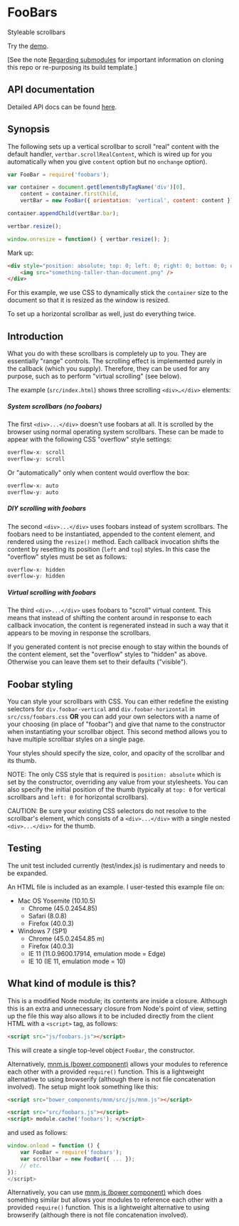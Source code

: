 # FooBars
Styleable scrollbars

Try the [demo](https://openfin.github.io/foobars/demo.html).

\[See the note [Regarding submodules](https://github.com/openfin/rectangular#regarding-submodules) for important information on cloning this repo or re-purposing its build template.\]

## API documentation

Detailed API docs can be found [here](http://openfin.github.io/foobars/FooBar.html).

## Synopsis

The following sets up a vertical scrollbar to scroll "real" content with the default handler, `vertbar.scrollRealContent`, which is wired up for you automatically when you give `content` option but no `onchange` option).
```javascript
var FooBar = require('foobars');

var container = document.getElementsByTagName('div')[0],
    content = container.firstChild,
    vertBar = new FooBar({ orientation: 'vertical', content: content });

container.appendChild(vertBar.bar);

vertbar.resize();

window.onresize = function() { vertbar.resize(); };

```
Mark up:
```html
<div style="position: absolute; top: 0; left: 0; right: 0; bottom: 0; overflow: hidden;">
    <img src="something-taller-than-document.png" />
</div>
```
For this example, we use CSS to dynamically stick the `container` size to the document so that it is resized as the window is resized.

To set up a horizontal scrollbar as well, just do everything twice.

## Introduction

What you do with these scrollbars is completely up to you. They are essentially "range" controls. The scrolling effect is implemented purely in the callback (which you supply). Therefore, they can be used for any purpose, such as to perform "virtual scrolling" (see below).

The example (`src/index.html`) shows three scrolling `<div>…</div>` elements:

##### System scrollbars (no foobars)
The first `<div>...</div>` doesn't use foobars at all. It is scrolled by the browser using normal operating system scrollbars. These can be made to appear with the following CSS "overflow" style settings:

```css
overflow-x: scroll
overflow-y: scroll
```

Or "automatically" only when content would overflow the box:

```css
overflow-x: auto
overflow-y: auto
```

##### DIY scrolling with foobars
The second `<div>...</div>` uses foobars instead of system scrollbars. The foobars need to be instantiated, appended to the content element, and rendered using the `resize()` method. Each callback invocation shifts the content by resetting its position (`left` and `top`) styles. In this case the "overflow" styles must be set as follows:

```css
overflow-x: hidden
overflow-y: hidden
```

##### Virtual scrolling with foobars

The third `<div>...</div>` uses foobars to "scroll" virtual content. This means that instead of shifting the content around in response to each callback invocation, the content is regenerated instead in such a way that it appears to be moving in response the scrollbars.

If you generated content is not precise enough to stay within the bounds of the content element, set the "overflow" styles to "hidden" as above. Otherwise you can leave them set to their defaults ("visible").

## Foobar styling

You can style your scrollbars with CSS. You can either redefine the existing selectors for `div.foobar-vertical` and `div.foobar-horizontal` in `src/css/foobars.css` **OR** you can add your own selectors with a name of your choosing (in place of "foobar") and give that name to the constructor when instantiating your scrollbar object. This second method allows you to have multiple scrollbar styles on a single page.

Your styles should specify the size, color, and opacity of the scrollbar and its thumb.

NOTE: The only CSS style that is required is `position: absolute` which is set by the constructor, overriding any value from your stylesheets. You can also specify the initial position of the thumb (typically at `top: 0` for vertical scrollbars and `left: 0` for horizontal scrollbars).

CAUTION: Be sure your existing CSS selectors do not resolve to the scrollbar's element, which consists of a `<div>...</div>` with a single nested `<div>...</div>` for the thumb.

## Testing

The unit test included currently (test/index.js) is rudimentary and needs to be expanded.

An HTML file is included as an example. I user-tested this example file on:

* Mac OS Yosemite (10.10.5)
    * Chrome (45.0.2454.85)
    * Safari (8.0.8)
    * Firefox (40.0.3)
* Windows 7 (SP1)
    * Chrome (45.0.2454.85 m)
    * Firefox (40.0.3)
    * IE 11 (11.0.9600.17914, emulation mode = Edge)
    * IE 10 (IE 11, emulation mode = 10)

## What kind of module is this?

This is a modified Node module; its contents are inside a closure. Although this is an extra and unnecessary closure from Node's point of view, setting up the file this way also allows it to be included directly from the client HTML with a `<script>` tag, as follows:

```html
<script src="js/foobars.js"></script>
```

This will create a single top-level object `FooBar`, the constructor.

Alternatively, [mnm.js (bower component)](https://github.com/joneit/mnm) allows your modules to reference each other with a provided `require()` function. This is a lightweight alternative to using browserify (although there is not file concatenation involved). The setup might look something like this:

```html
<script src="bower_components/mnm/src/js/mnm.js"></script>

<script src="src/foobars.js"></script>
<script> module.cache('foobars'); </script>
```

and used as follows:

```javascript
window.onload = function () {
    var FooBar = require('foobars');
    var scrollbar = new FooBar({ ... });
    // etc.
}):
</script>
```

Alternatively, you can use [mnm.js (bower component)](https://github.com/joneit/mnm) which does something similar but allows your modules to reference each other with a provided `require()` function. This is a lightweight alternative to using browserify (although there is not file concatenation involved).

